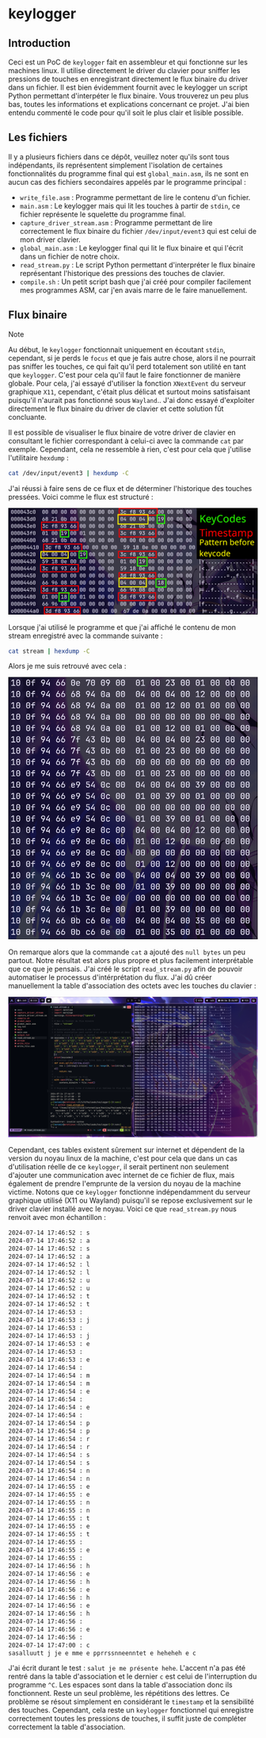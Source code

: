 # keylogger

## Introduction

Ceci est un PoC de `keylogger` fait en assembleur et qui fonctionne sur les machines linux. Il utilise directement le driver du clavier pour sniffer les pressions de touches en enregistrant directement le flux binaire du driver dans un fichier. Il est bien évidemment fournit avec le keylogger un script Python permettant d'interpéter le flux binaire. Vous trouverez un peu plus bas, toutes les informations et explications concernant ce projet. J'ai bien entendu commenté le code pour qu'il soit le plus clair et lisible possible.

## Les fichiers

Il y a plusieurs fichiers dans ce dépôt, veuillez noter qu'ils sont tous indépendants, ils représentent simplement l'isolation de certaines fonctionnalités du programme final qui est `global_main.asm`, ils ne sont en aucun cas des fichiers secondaires appelés par le programme principal :

- `write_file.asm` : Programme permettant de lire le contenu d'un fichier.
- `main.asm` : Le keylogger mais qui lit les touches à partir de `stdin`, ce fichier représente le squelette du programme final.
- `capture_driver_stream.asm` : Programme permettant de lire correctement le flux binaire du fichier `/dev/input/event3` qui est celui de mon driver clavier.
- `global_main.asm` : Le keylogger final qui lit le flux binaire et qui l'écrit dans un fichier de notre choix.
- `read_stream.py` : Le script Python permettant d'interpréter le flux binaire représentant l'historique des pressions des touches de clavier.
- `compile.sh` : Un petit script bash que j'ai créé pour compiler facilement mes programmes ASM, car j'en avais marre de le faire manuellement.

## Flux binaire


> [!NOTE]
> Au début, le `keylogger` fonctionnait uniquement en écoutant `stdin`, cependant, si je perds le `focus` et que je fais autre chose, alors il ne pourrait pas sniffer les touches, ce qui fait qu'il perd totalement son utilité en tant que `keylogger`. C'est pour cela qu'il faut le faire fonctionner de manière globale. Pour cela, j'ai essayé d'utiliser la fonction `XNextEvent` du serveur graphique `X11`, cependant, c'était plus délicat et surtout moins satisfaisant puisqu'il n'aurait pas fonctionné sous `Wayland`.. J'ai donc essayé d'exploiter directement le flux binaire du driver de clavier et cette solution fût concluante.

Il est possible de visualiser le flux binaire de votre driver de clavier en consultant le fichier correspondant à celui-ci avec la commande `cat` par exemple. Cependant, cela ne ressemble à rien, c'est pour cela que j'utilise l'utilitaire `hexdump` :

```bash
cat /dev/input/event3 | hexdump -C
```

J'ai réussi à faire sens de ce flux et de déterminer l'historique des touches pressées. Voici comme le flux est structuré :

![Interprétation du flux binaire](stream.png)

Lorsque j'ai utilisé le programme et que j'ai affiché le contenu de mon stream enregistré avec la commande suivante :

```bash
cat stream | hexdump -C
```

Alors je me suis retrouvé avec cela :

![Interprétation du flux binaire](real_stream.png)

On remarque alors que la commande `cat` a ajouté des `null bytes` un peu partout. Notre résultat est alors plus propre et plus facilement interprétable que ce que je pensais. J'ai créé le script `read_stream.py` afin de pouvoir automatiser le processus d'intérprétation du flux. J'ai dû créer manuellement la table d'association des octets avec les touches du clavier :

![Interprétation du flux binaire](Pasted%20image%2020240715005802.png)

Cependant, ces tables existent sûrement sur internet et dépendent de la version du noyau linux de la machine, c'est pour cela que dans un cas d'utilisation réelle de ce `keylogger`, il serait pertinent non seulement d'ajouter une communication avec internet de ce fichier de flux, mais également de prendre l'emprunte de la version du noyau de la machine victime. Notons que ce `keylogger` fonctionne indépendamment du serveur graphique utilisé (X11 ou Wayland) puisqu'il se repose exclusivement sur le driver clavier installé avec le noyau. Voici ce que `read_stream.py` nous renvoit avec mon échantillon :

```
2024-07-14 17:46:52 : s
2024-07-14 17:46:52 : a
2024-07-14 17:46:52 : s
2024-07-14 17:46:52 : a
2024-07-14 17:46:52 : l
2024-07-14 17:46:52 : l
2024-07-14 17:46:52 : u
2024-07-14 17:46:52 : u
2024-07-14 17:46:52 : t
2024-07-14 17:46:52 : t
2024-07-14 17:46:53 :  
2024-07-14 17:46:53 : j
2024-07-14 17:46:53 :  
2024-07-14 17:46:53 : j
2024-07-14 17:46:53 : e
2024-07-14 17:46:53 :  
2024-07-14 17:46:53 : e
2024-07-14 17:46:54 :  
2024-07-14 17:46:54 : m
2024-07-14 17:46:54 : m
2024-07-14 17:46:54 : e
2024-07-14 17:46:54 :  
2024-07-14 17:46:54 : e
2024-07-14 17:46:54 :  
2024-07-14 17:46:54 : p
2024-07-14 17:46:54 : p
2024-07-14 17:46:54 : r
2024-07-14 17:46:54 : r
2024-07-14 17:46:54 : s
2024-07-14 17:46:54 : s
2024-07-14 17:46:54 : n
2024-07-14 17:46:54 : n
2024-07-14 17:46:55 : e
2024-07-14 17:46:55 : e
2024-07-14 17:46:55 : n
2024-07-14 17:46:55 : n
2024-07-14 17:46:55 : t
2024-07-14 17:46:55 : e
2024-07-14 17:46:55 : t
2024-07-14 17:46:55 :  
2024-07-14 17:46:55 : e
2024-07-14 17:46:55 :  
2024-07-14 17:46:56 : h
2024-07-14 17:46:56 : e
2024-07-14 17:46:56 : h
2024-07-14 17:46:56 : e
2024-07-14 17:46:56 : h
2024-07-14 17:46:56 : e
2024-07-14 17:46:56 : h
2024-07-14 17:46:56 :  
2024-07-14 17:46:56 : e
2024-07-14 17:46:56 :  
2024-07-14 17:47:00 : c
sasalluutt j je e mme e pprrssnneenntet e heheheh e c
```

J'ai écrit durant le test : `salut je me présente hehe`. L'accent n'a pas été rentré dans la table d'association et le dernier `c` est celui de l'interruption du programme `^C`. Les espaces sont dans la table d'association donc ils fonctionnent. Reste un seul problème, les répétitions des lettres. Ce problème se résout simplement en considérant le `timestamp` et la sensibilité des touches. Cependant, cela reste un `keylogger` fonctionnel qui enregistre correctement toutes les pressions de touches, il suffit juste de compléter correctement la table d'association.
